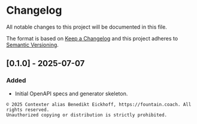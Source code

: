 # Changelog

All notable changes to this project will be documented in this file.

The format is based on [Keep a Changelog](https://keepachangelog.com/) and this project adheres to [Semantic Versioning](https://semver.org/spec/v2.0.0.html).

## [0.1.0] - 2025-07-07
### Added
- Initial OpenAPI specs and generator skeleton.

```
© 2025 Contexter alias Benedikt Eickhoff, https://fountain.coach. All rights reserved.
Unauthorized copying or distribution is strictly prohibited.
```

